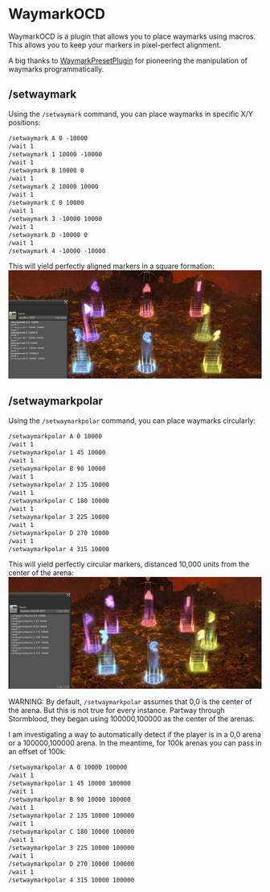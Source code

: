 # WaymarkOCD

WaymarkOCD is a plugin that allows you to place waymarks using macros. This allows you to keep your markers in pixel-perfect alignment. 

A big thanks to [WaymarkPresetPlugin](https://github.com/PunishedPineapple/WaymarkPresetPlugin) for pioneering the manipulation of waymarks programmatically. 

## /setwaymark
Using the `/setwaymark` command, you can place waymarks in specific X/Y positions:
```
/setwaymark A 0 -10000
/wait 1
/setwaymark 1 10000 -10000
/wait 1
/setwaymark B 10000 0
/wait 1
/setwaymark 2 10000 10000
/wait 1
/setwaymark C 0 10000
/wait 1
/setwaymark 3 -10000 10000
/wait 1
/setwaymark D -10000 0
/wait 1
/setwaymark 4 -10000 -10000
```

This will yield perfectly aligned markers in a square formation:
![SquareWaymarks](Square_Waymarks.png)


## /setwaymarkpolar
Using the `/setwaymarkpolar` command, you can place waymarks circularly:
```
/setwaymarkpolar A 0 10000
/wait 1
/setwaymarkpolar 1 45 10000
/wait 1
/setwaymarkpolar B 90 10000
/wait 1
/setwaymarkpolar 2 135 10000
/wait 1
/setwaymarkpolar C 180 10000
/wait 1
/setwaymarkpolar 3 225 10000
/wait 1
/setwaymarkpolar D 270 10000
/wait 1
/setwaymarkpolar 4 315 10000
```

This will yield perfectly circular markers, distanced 10,000 units from the center of the arena:
![CircularWaymarks](Circular_Waymarks.png)


WARNING: By default, `/setwaymarkpolar` assumes that 0,0 is the center of the arena. But this is not true for every instance. Partway through Stormblood, they began using 100000,100000 as the center of the arenas. 

I am investigating a way to automatically detect if the player is in a 0,0 arena or a 100000,100000 arena. In the meantime, for 100k arenas you can pass in an offset of 100k:
```
/setwaymarkpolar A 0 10000 100000
/wait 1
/setwaymarkpolar 1 45 10000 100000
/wait 1
/setwaymarkpolar B 90 10000 100000
/wait 1
/setwaymarkpolar 2 135 10000 100000
/wait 1
/setwaymarkpolar C 180 10000 100000
/wait 1
/setwaymarkpolar 3 225 10000 100000
/wait 1
/setwaymarkpolar D 270 10000 100000
/wait 1
/setwaymarkpolar 4 315 10000 100000
```
